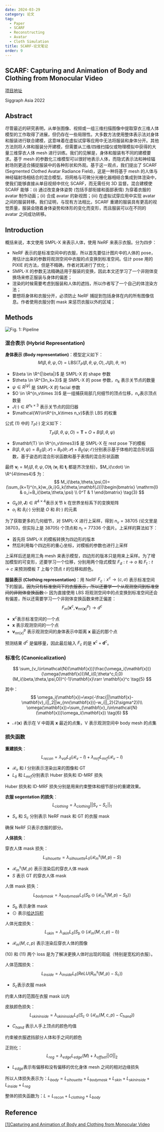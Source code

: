 ```yaml
---
date: 2024-03-29
category: 论文
tag:
  - Paper
  - SCARF
  - Reconstructing
  - Avatar
  - Cloth Simulation
title: SCARF-论文笔记
order: 9
---
```


## SCARF: Capturing and Animation of Body and Clothing from Monocular Video

[项目地址](https://yfeng95.github.io/scarf/)

Siggraph Asia 2022

## Abstract

尽管最近的研究表明，从单张图像、视频或一组三维扫描图像中提取穿衣三维人体模型的工作取得了进展，但仍存在一些局限性。大多数方法使用整体表示法对身体和服装进行联合建模，这意味着在虚拟试穿等应用中无法将服装和身体分开。其他方法则将人体和服装分开建模，但需要从三维/四维扫描仪或物理模拟中获得的大量三维穿衣人体 mesh 进行训练。我们的见解是，身体和服装有不同的建模要求。基于 mesh 的参数化三维模型可以很好地表示人体，而隐式表示法和神经辐射场则更适合捕捉服装中的各种形状和外观。基于这一观点，我们提出了 SCARF (Segmented Clothed Avatar Radiance Field)，这是一种将基于 mesh 的人体与神经辐射场相结合的混合模型。将网格与可微分光栅化器相结合集成到体渲染中，使我们能够直接从单目视频中优化 SCARF，而无需任何 3D 监督。混合建模使 SCARF 能够：(i) 通过改变身体姿势 (包括手部衔接和面部表情) 为穿着衣服的 avatar 制作动画；(ii) 合成 avatar 的新视图；(iii) 在虚拟试穿应用中实现 avatar 之间的服装转移。我们证明，与现有方法相比，SCARF 重建的服装具有更高的视觉质量，服装会随着身体姿势和体形的变化而变形，而且服装可以在不同的 avatar 之间成功转移。

## Introduction

概括来说，本文使用 SMPL-X 来表示人体，使用 NeRF 来表示衣服。分为四步：

- NeRF 表示的是标准空间中的衣服，所以首先要估计图片中的人体的 pose，用估计出来的参数将观测空间中衣服的点变换到标准空间。估计 pose 用的 PIXIE 的方法，但是不精确，作者对其进行了优化；
- SMPL-X 的参数无法精确适用于服装的变换，因此本文还学习了一个非刚体变换场来修正服装与身体的偏差；
- 渲染的时候需要考虑到服装和人体的遮挡，所以作者写了一个自己的体渲染方法；
- 要想将身体和衣服分开，必须防止 NeRF 捕捉到包括身体在内的所有图像信息。作者使用衣服分割 mask 来惩罚衣服以外的区域；

## Methods

![Fig. 1: Pipeline](http://img.rocyan.cn/blog/2024/04/6612bac663038.png)

### 混合表示 (Hybrid Representation)

**身体表示 (Body representation)**：模型定义如下：
$$
M({\beta},{\theta},{\psi},O)=\mathrm{LBS}(T_P({\beta},{\theta},{\psi},O),J({\beta}),{\theta},{\mathcal{W}})
\tag{1}
$$

- $\beta \in \R^{|\beta|}$ 是 SMPL-X 的 shape 参数
- $\theta \in \R^{3n_k+3}$ 是 SMPL-X 的 pose 参数，$n_k$ 表示关节点的数量
- $\psi \in R^{|\psi|}$ 是 SMPL-X 的 facial 参数
- $O \in \R^{n_v\times 3}$  是一组捕获局部几何细节的顶点位移，$n_v$​ 表示顶点数量
- $J(\cdot) \in R^{n_k\times3}$ 表示关节点的回归器
- $\mathcal{W}\in\R^{n_k\times n_v}$​  表示 LBS 的权重

公式 (1) 中的 $T_P(\cdot)$ 定义如下：
$$
T_P({\beta},{\theta},{\psi},O)=\mathbf{T}+O+B({\beta},{\theta},{\psi})
\tag{2}
$$

- $\mathbf{T} \in \R^{n_v\times3}$  是 SMPL-X 在 rest pose 下的模板
- $B(\beta,\theta,\psi)=B_S(\beta;\mathcal{S})+B_P(\theta;\mathcal{P})+B_E(\psi;\mathcal{E})$​ 分别表示基于体格的混合形状函数，基于姿态的混合形状函数和基于表情的混合形状函数

最终 $\mathbf{v}_i = M_i(\beta,\theta,\psi,O)\mathbf{t}_i$ ($\mathbf{v}_i$ 和 $\mathbf{t}_i$ 都是齐次坐标)，$M_i(\cdot) \in \R^{4\times4}$ 为：
$$
M_i(\beta,\theta,\psi,O)=(\sum_{k=1}^{n_k}w_{k,i}G_k(\theta,\mathbf{J}))\begin{bmatrix}
   \mathrm{I} & o_i+B_i(\beta,\theta,\psi) \\
   0^T & 1
\end{bmatrix}
\tag{3}
$$

- $G_k(\theta,\mathbf{J}) \in R^{4\times4}$​  表示关节 k 在世界坐标系下的变换矩阵
- $o_i$ 和 $B_i(\cdot)$ 分别是 $O$ 和 $B(\cdot)$ 的元素

为了获取更多的几何细节，对 SMPL-X 进行上采样，得到 $n_v=38705$ (论文里是 38703，但实际上是 38705) 个顶点和 $n_t=77336$ 个面片。上采样的算法如下：

- 首先将 SMPL-X 的模板转换为四边形的版本
- 然后利用每个四边形的重心坐标，对模板的参数也进行上采样

上采样后还是用三角 mesh 来表示模型，四边形的版本只是用来上采样。为了增加模型的可变形，还要学习一个位移，分别用两个隐式模型 $F_d:t\to o$ 和 $F_t:t\to c$ 来预测模板 $T$ 上每个顶点 $t$ 的位移和颜色。

**服装表示 (Clothing representation)**：用 NeRF $F_c:x^c\to(c,\sigma)$ 表示标准空间下的服装。~~因为只有标准空间下的衣服表示，所以还要学一个从观测空间到标准空间的非刚体变换函数：~~ 因为直接使用 LBS 将观测空间中的点变换到标准空间还会有偏差，所以还需要学习一个非刚体变换函数来修正偏差：
$$
F_m(\mathbf{x}^c,\mathbf{v}^p_{nn(\mathbf{x})})\to d^c
\tag{4}
$$

- $\mathbf{x}^c$​ 表示标准空间的一个点 
- $\mathbf{x}$ 表示观测空间的一个点
- $\mathbf{v}^p_{nn(x)}$ 表示观测空间的身体表示中距离 $\mathbf{x}$​ 最近的那个点

预测结果 $d^c$ 是偏移量，因此最后输入 $F_c$ 的是 $\mathbf{x}^c+\mathbf{d}^c$。

### 标准化 (Canonicalization)

$$
\sum_{v_i\in\mathcal{N}(\mathbf{x})}\frac{\omega_i(\mathbf{x})}{\omega(\mathbf{x})}M_i(0,\theta^c,0,0)(M_i(\beta,\theta,\psi,O))^{-1}\mathbf{x}\rarr \mathbf{x}^c
\tag{5}
$$

其中：
$$
\omega_i(\mathbf{x})=\exp(-\frac{||\mathbf{x}-\mathbf{v}_i||_2||w_{nn(\mathbf{x})}-w_i||_2}{2\sigma^2})\\
\omega(\mathbf{x})=\sum_{\mathbf{v}_i\in\mathcal{N}(\mathbf{x})}\omega_i(\mathbf{x})
\tag{6}
$$

- $\mathcal{N}(\mathbf{x})$ 表示在 $\mathrm{V}$ 中距离 $\mathbf{x}$ 最近的点集，$\mathrm{V}$ 表示观测空间中 body mesh 的点集

### 损失函数

**重建损失**：
$$
L_{recon}=\lambda_{vol}L_{\delta}(\mathcal{R}_v-I)+\lambda_{mrf}L_{mrf}(\mathcal{R}_v-I)
\tag{7}
$$

- $\mathcal{R}_v$ 和 $I$ 分别表示渲染出来的图像和 GT
- $L_\delta$ 和 $L_{mrf}$​ 分别表示 Huber 损失和 ID-MRF 损失

Huber 损失和 ID-MRF 损失分别是用来约束整体和细节部分的重建效果。

**衣服 segentation 的损失**：
$$
    L_{clothing}=\lambda_{clothing}||S_v-S_c||_1
\tag{8}
$$

- $S_v$ 和 $S_c$ 分别表示 NeRF mask 和 GT 的衣服 mask

确保 NeRF 只表示衣服的部分。

**人体损失**：

穿衣人体 mask 损失：
$$
L_{sihouette}=\lambda_{silhouette}L_{\delta}(\mathcal{R}^s_m(M,p)-S)
\tag{9}
$$

- $\mathcal{R}^s_m(M,p)$ 表示渲染后的穿衣人体 mask
- $S$​​ 表示 GT 的穿衣人体 mask

人体 mask 损失：
$$
L_{bodymask}=\lambda_{bodymask}L_\delta(S_b\odot(\mathcal{R}^s_m(M,p)-S_b))
\tag{10}
$$

- $S_b$ 表示身体 mask
- $\odot$ 表示[哈达玛积](https://www.zhihu.com/search?q=哈达玛积&search_source=Entity&hybrid_search_source=Entity&hybrid_search_extra={"sourceType"%3A"answer"%2C"sourceId"%3A2759730412})

人体光度损失：
$$
L_{skin}=\lambda_{skin}L_\delta(S_b\odot(\mathcal{R}_m(M,c,p)-I))
\tag{11}
$$
- $\mathcal{R}_m(M,c,p)$ 表示渲染后穿衣人体的图像

(10) 和 (11) 两个 loss 是为了解决更换人体时出现的瑕疵（特别是宽松的衣服）。

人体范围损失：
$$
L_{inside}=\lambda_{inside}L_{\delta}(ReLU(R^s_m(M,p)-S_c))
\tag{12}
$$

- $S_c$​ 表示衣服 mask

约束人体的范围在衣服 mask 以内

皮肤颜色损失：
$$
L_{skininside}=\lambda_{skininside}L_\delta(S_c\odot(\mathcal{R}_m(M,c,p)-C_{hand}))
\tag{13}
$$

- $C_{hand}$ 表示人手上顶点的颜色均值

约束被衣服遮挡部分人体和手之间的颜色

正则化：
$$
L_{reg}=\lambda_{edge}L_{edge}(M)+\lambda_{offset}||O||_2
\tag{14}
$$

- $L_{edge}$​ 表示有偏移和没有偏移的优化身体 mesh 之间的相对边缘损失

所以人体损失表示为：$L_{body}=L_{sihouette}+L_{bodymask}+L_{skin}+L_{skininside}+L_{inside}+L_{reg}$​

整体的损失函数为：$L=L_{recon}+L_{clothing}+L_{body}$​

## Reference

[[1]Capturing and Animation of Body and Clothing from Monocular Video](https://arxiv.org/abs/2210.01868)
